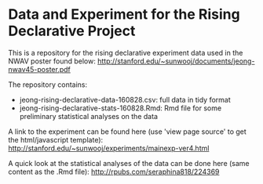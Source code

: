 # Data and Experiment for the Rising Declarative Project

This is a repository for the rising declarative experiment data used in the NWAV poster found below:
http://stanford.edu/~sunwooj/documents/jeong-nwav45-poster.pdf

The repository contains:

* jeong-rising-declarative-data-160828.csv: full data in tidy format
* jeong-rising-declarative-stats-160828.Rmd: Rmd file for some preliminary statistical analyses on the data

A link to the experiment can be found here (use 'view page source' to get the html/javascript template):
http://stanford.edu/~sunwooj/experiments/mainexp-ver4.html

A quick look at the statistical analyses of the data can be done here (same content as the .Rmd file):
http://rpubs.com/seraphina818/224369
